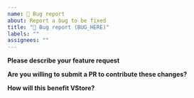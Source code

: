 ```yaml
---
name: 🐛 Bug report
about: Report a bug to be fixed
title: "🐛 Bug report (BUG_HERE)"
labels: ""
assignees: ""
---
```


**Please describe your feature request**

**Are you willing to submit a PR to contribute these changes?**

**How will this benefit VStore?**
